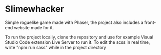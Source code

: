 # Slimewhacker

Simple roguelike game made with Phaser, the project also includes a front-end website made for it.

To run the project locally, clone the repository and use for example Visual Studio Code extension Live Server to run it. To edit the scss in real time, write "npm run sass" while in the project directory
